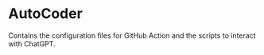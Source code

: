 # AutoCoder
Contains the configuration files for GitHub Action and the scripts to interact with ChatGPT.
